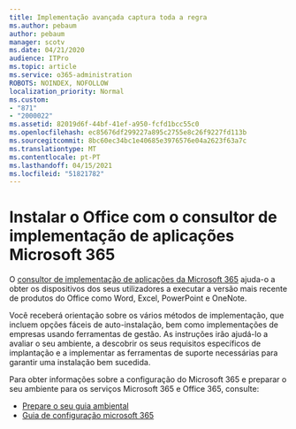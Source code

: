 ```yaml
---
title: Implementação avançada captura toda a regra
ms.author: pebaum
author: pebaum
manager: scotv
ms.date: 04/21/2020
audience: ITPro
ms.topic: article
ms.service: o365-administration
ROBOTS: NOINDEX, NOFOLLOW
localization_priority: Normal
ms.custom:
- "871"
- "2000022"
ms.assetid: 82019d6f-44bf-41ef-a950-fcfd1bcc55c0
ms.openlocfilehash: ec85676df299227a895c2755e8c26f9227fd113b
ms.sourcegitcommit: 8bc60ec34bc1e40685e3976576e04a2623f63a7c
ms.translationtype: MT
ms.contentlocale: pt-PT
ms.lasthandoff: 04/15/2021
ms.locfileid: "51821782"
---
```

# <a name="install-office-with-the-microsoft-365-apps-deployment-advisor"></a>Instalar o Office com o consultor de implementação de aplicações Microsoft 365

O [consultor de implementação de aplicações da Microsoft 365](https://go.microsoft.com/fwlink/?linkid=2145748) ajuda-o a obter os dispositivos dos seus utilizadores a executar a versão mais recente de produtos do Office como Word, Excel, PowerPoint e OneNote.
  
Você receberá orientação sobre os vários métodos de implementação, que incluem opções fáceis de auto-instalação, bem como implementações de empresas usando ferramentas de gestão. As instruções irão ajudá-lo a avaliar o seu ambiente, a descobrir os seus requisitos específicos de implantação e a implementar as ferramentas de suporte necessárias para garantir uma instalação bem sucedida.
  
Para obter informações sobre a configuração do Microsoft 365 e preparar o seu ambiente para os serviços Microsoft 365 e Office 365, consulte:

- [Prepare o seu guia ambiental](https://go.microsoft.com/fwlink/?linkid=2005213)
- [Guia de configuração microsoft 365](https://go.microsoft.com/fwlink/?linkid=2072646)
